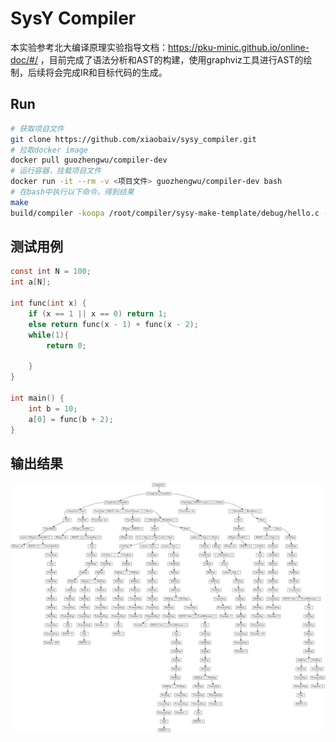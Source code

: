 # SysY Compiler 

本实验参考北大编译原理实验指导文档：https://pku-minic.github.io/online-doc/#/ ，目前完成了语法分析和AST的构建，使用graphviz工具进行AST的绘制，后续将会完成IR和目标代码的生成。

## Run

```bash
# 获取项目文件
git clone https://github.com/xiaobaiv/sysy_compiler.git
# 拉取docker image
docker pull guozhengwu/compiler-dev
# 运行容器，挂载项目文件
docker run -it --rm -v <项目文件> guozhengwu/compiler-dev bash
# 在bash中执行以下命令，得到结果
make
build/compiler -koopa /root/compiler/sysy-make-template/debug/hello.c -o /root/compiler/sysy-make-template/debug/hello.koopa

```

## 测试用例

```c
const int N = 100;
int a[N];

int func(int x) {
    if (x == 1 || x == 0) return 1;
    else return func(x - 1) + func(x - 2);
    while(1){
        return 0;
    
    }
}

int main() {
    int b = 10;
    a[0] = func(b + 2);
}
```
## 输出结果
![Alt text](plot/Tree.png)

